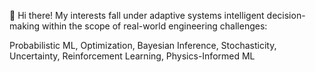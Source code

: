  👋 Hi there! My interests fall under adaptive systems intelligent decision-making within the scope of real-world engineering challenges:

Probabilistic ML, Optimization, Bayesian Inference, Stochasticity, Uncertainty, Reinforcement Learning, Physics-Informed ML


